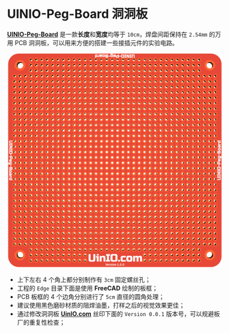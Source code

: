 # UINIO-Peg-Board 洞洞板

[**UINIO-Peg-Board**](https://github.com/uinika/UINIO-Peg-Board) 是一款**长度**和**宽度**均等于 `10cm`，焊盘间距保持在 `2.54mm` 的万用 PCB 洞洞板，可以用来方便的搭建一些接插元件的实验电路。

![](./Images/PCB-3D-1.png)

- 上下左右 4 个角上都分别制作有 `3cm` 固定螺丝孔；
- 工程的 `Edge` 目录下面是使用 **FreeCAD** 绘制的板框；
- PCB 板框的 4 个边角分别进行了 `5cm` 直径的圆角处理；
- 建议使用黑色磨砂材质的阻焊油墨，打样之后的视觉效果更佳；
- 通过修改洞洞板 [**UinIO.com**](www.uinio.com) 丝印下面的 `Version 0.0.1` 版本号，可以规避板厂的重复性检查；
